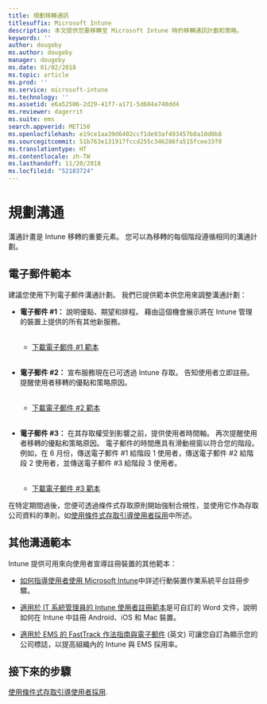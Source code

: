 ```yaml
---
title: 規劃移轉通訊
titlesuffix: Microsoft Intune
description: 本文提供您要移轉至 Microsoft Intune 時的移轉通訊計劃和策略。
keywords: ''
author: dougeby
ms.author: dougeby
manager: dougeby
ms.date: 01/02/2018
ms.topic: article
ms.prod: ''
ms.service: microsoft-intune
ms.technology: ''
ms.assetid: e6a52506-2d29-41f7-a171-5d684a740dd4
ms.reviewer: dagerrit
ms.suite: ems
search.appverid: MET150
ms.openlocfilehash: e19ce1aa39d6402ccf1de93af493457b0a10d0b8
ms.sourcegitcommit: 51b763e131917fccd255c346286fa515fcee33f0
ms.translationtype: HT
ms.contentlocale: zh-TW
ms.lasthandoff: 11/20/2018
ms.locfileid: "52183724"
---
```

# <a name="plan-communications"></a>規劃溝通

溝通計畫是 Intune 移轉的重要元素。 您可以為移轉的每個階段遵循相同的溝通計劃。

## <a name="email-templates"></a>電子郵件範本

建議您使用下列電子郵件溝通計劃。 我們已提供範本供您用來調整溝通計劃：

-   **電子郵件 \#1：** 說明優點、期望和排程。 藉由這個機會展示將在 Intune 管理的裝置上提供的所有其他新服務。<br/><br/>


    -   [下載電子郵件 \#1 範本](https://gallery.technet.microsoft.com/Intune-migration-guide-end-e3209b35)
<br></br>

-   **電子郵件 \#2：** 宣布服務現在已可透過 Intune 存取。 告知使用者立即註冊。 提醒使用者移轉的優點和策略原因。<br/><br/>


    -   [下載電子郵件 \#2 範本](https://gallery.technet.microsoft.com/Intune-migration-guide-end-a9d25eb5)
<br></br>

-   **電子郵件 \#3：** 在其存取權受到影響之前，提供使用者時間軸。 再次提醒使用者移轉的優點和策略原因。 電子郵件的時間應具有滑動視窗以符合您的階段。 例如，在 6 月份，傳送電子郵件 \#1 給階段 1 使用者，傳送電子郵件 \#2 給階段 2 使用者，並傳送電子郵件 \#3 給階段 3 使用者。<br/><br/>

    -   [下載電子郵件 \#3 範本](https://gallery.technet.microsoft.com/Intune-migration-guide-end-831521b5)

在特定期間過後，您便可透過條件式存取原則開始強制合規性，並使用它作為存取公司資料的準則，如[使用條件式存取引導使用者採用](migration-guide-drive-adoption.md)中所述。

## <a name="additional-communication-templates"></a>其他溝通範本

Intune 提供可用來向使用者宣導註冊裝置的其他範本：

-   [如何指導使用者使用 Microsoft Intune](end-user-educate.md)中詳述行動裝置作業系統平台註冊步驟。

-   [適用於 IT 系統管理員的 Intune 使用者註冊範本](https://gallery.technet.microsoft.com/End-user-Intune-enrollment-55dfd64a)是可自訂的 Word 文件，說明如何在 Intune 中註冊 Android、iOS 和 Mac 裝置。

-   [適用於 EMS 的 FastTrack 作法指南與電子郵件](https://gallery.technet.microsoft.com/FastTrack-for-EMS-How-To-f170da4c) \(英文\) 可讓您自訂為顯示您的公司標誌，以提高組織內的 Intune 與 EMS 採用率。

## <a name="next-steps"></a>接下來的步驟

[使用條件式存取引導使用者採用](migration-guide-drive-adoption.md).
